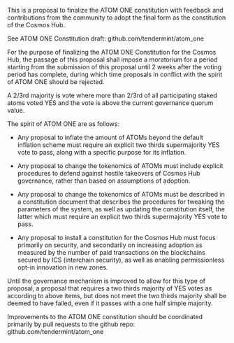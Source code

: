 This is a proposal to finalize the ATOM ONE constitution with feedback and
contributions from the community to adopt the final form as the constitution of
the Cosmos Hub.

See ATOM ONE Constitution draft: github.com/tendermint/atom_one

For the purpose of finalizing the ATOM ONE Constitution for the Cosmos Hub, the
passage of this proposal shall impose a moratorium for a period starting from
the submission of this proposal until 2 weeks after the voting period has
complete, during which time proposals in conflict with the spirit of ATOM ONE
should be rejected.

A 2/3rd majority is vote where more than 2/3rd of all participating staked atoms 
voted YES and the vote is above the current governance quorum value.

The spirit of ATOM ONE are as follows:

 * Any proposal to inflate the amount of ATOMs beyond the default inflation
   scheme must require an explicit two thirds supermajority YES vote to pass,
   along with a specific purpose for its inflation.

 * Any proposal to change the tokenomics of ATOMs must include explicit
   procedures to defend against hostile takeovers of Cosmos Hub governance,
   rather than based on assumptions of adoption.

 * Any proposal to change the tokenomics of ATOMs must be described in a
   constitution document that describes the procedures for tweaking the
   parameters of the system, as well as updating the constitution itself, the
   latter which must require an explicit two thirds supermajority YES vote to
   pass. 

 * Any proposal to install a constitution for the Cosmos Hub must focus
   primarily on security, and secondarily on increasing adoption as measured by
   the number of paid transactions on the blockchains secured by ICS
   (interchain security), as well as enabling permissionless opt-in innovation
   in new zones.

Until the governance mechanism is improved to allow for this type of proposal,
a proposal that requires a two thirds majority of YES votes as according to
above items, but does not meet the two thirds majority shall be deemed to have
failed, even if it passes with a one half simple majority. 

Improvements to the ATOM ONE constitution should be coordinated primarily by
pull requests to the github repo: github.com/tendermint/atom_one 
